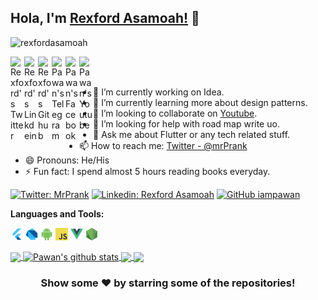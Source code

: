## Hola, I'm [Rexford Asamoah!](www.defencify.ml) 👋

<p align="left"> <img src="https://komarev.com/ghpvc/?username=rexfordasamoah51&label=Views&color=blue&style=plastic" alt="rexfordasamoah" /> </p>

<a href="https://twitter.com/mr_prank_dev">
  <img align="left" alt="Rexford's Twitter" width="22px" src="https://cdn.jsdelivr.net/npm/simple-icons@v3/icons/twitter.svg" />
</a>
<a href="https://linkedin.com/in/rexfordasamoah">
  <img align="left" alt="Rexford's Linkdein" width="22px" src="https://cdn.jsdelivr.net/npm/simple-icons@v3/icons/linkedin.svg" />
</a>
<a href="https://github.com/rexfordasamoah51">
  <img align="left" alt="Rexford's Github" width="22px" src="https://cdn.jsdelivr.net/npm/simple-icons@v3/icons/github.svg" />
</a>
<a href="https://t.me/Mr_Prank51">
  <img align="left" alt="Pawan's Telegram" width="22px" src="https://cdn.jsdelivr.net/npm/simple-icons@v3/icons/telegram.svg" />
</a>
<a href="https://www.facebook.com/profile.php?id=100008469395907&_rdc=1&_rdr">
  <img align="left" alt="Pawan's Facebook" width="22px" src="https://cdn.jsdelivr.net/npm/simple-icons@v3/icons/facebook.svg" />
</a>
<a href="https://www.youtube.com/channel/UCboY_5jx_skU8zM96w23SZg">
  <img align="left" alt="Pawan's Youtube" width="22px" src="https://cdn.jsdelivr.net/npm/simple-icons@v3/icons/youtube.svg" />
</a>

<br/>
<br/>



- 🔭 I’m currently working on Idea.
- 🌱 I’m currently learning more about design patterns.
- 👯 I’m looking to collaborate on [Youtube]().
- 🤔 I’m looking for help with road map write uo.
- 💬 Ask me about Flutter or any tech related stuff.
- 📫 How to reach me: [Twitter - @mrPrank](https://twitter.com/mr_prank_dev)
- 😄 Pronouns: He/His
- ⚡ Fun fact: I spend almost 5 hours reading books everyday.

[![Twitter: MrPrank](https://img.shields.io/twitter/follow/mr_prank_dev?style=social)](https://twitter.com/mr_prank_dev)
[![Linkedin: Rexford Asamoah](https://img.shields.io/badge/-rexfordasamoah-blue?style=flat-square&logo=Linkedin&logoColor=white&link=https://www.linkedin.com/in/rexfordasamoah/)](https://www.linkedin.com/in/imthepk/)
[![GitHub iampawan](https://img.shields.io/github/followers/rexfordasamoah51?label=follow&style=social)](https://github.com/rexfordasamoah51)



**Languages and Tools:**  

<code><img height="20" src="https://raw.githubusercontent.com/github/explore/80688e429a7d4ef2fca1e82350fe8e3517d3494d/topics/flutter/flutter.png"></code>
<code><img height="20" src="https://raw.githubusercontent.com/github/explore/80688e429a7d4ef2fca1e82350fe8e3517d3494d/topics/dart/dart.png"></code>
<code><img height="20" src="https://raw.githubusercontent.com/github/explore/80688e429a7d4ef2fca1e82350fe8e3517d3494d/topics/android/android.png"></code>
<code><img height="20" src="https://raw.githubusercontent.com/github/explore/80688e429a7d4ef2fca1e82350fe8e3517d3494d/topics/javascript/javascript.png"></code>
<code><img height="20" src="https://raw.githubusercontent.com/github/explore/80688e429a7d4ef2fca1e82350fe8e3517d3494d/topics/vue/vue.png"></code>
<code><img height="20" src="https://raw.githubusercontent.com/github/explore/80688e429a7d4ef2fca1e82350fe8e3517d3494d/topics/nodejs/nodejs.png"></code>    

<a href="https://github.com/rexfordasamoah51">
  <img align="center" src="https://github-readme-stats.vercel.app/api/top-langs/?username=iampawan&theme=light&hide_langs_below=1" />
</a>
<a href="https://github.com/rexfordasamoah51">
 <img align="center" src="https://github-readme-stats.vercel.app/api?username=iampawan&show_icons=true&theme=light&line_height=27" alt="Pawan's github stats"/>
</a>
<a href="https://github.com/iampawan/FlutterExampleApps">
  <img align="center" src="https://github-readme-stats.vercel.app/api/pin/?username=iampawan&repo=FlutterExampleApps&theme=light" />

</a>
<a href="https://github.com/iampawan/VelocityX">
 <img align="center" src="https://github-readme-stats.vercel.app/api/pin/?username=iampawan&repo=VelocityX&theme=light" />
</a>

<div align="center">

### Show some ❤️ by starring some of the repositories!

</div>
